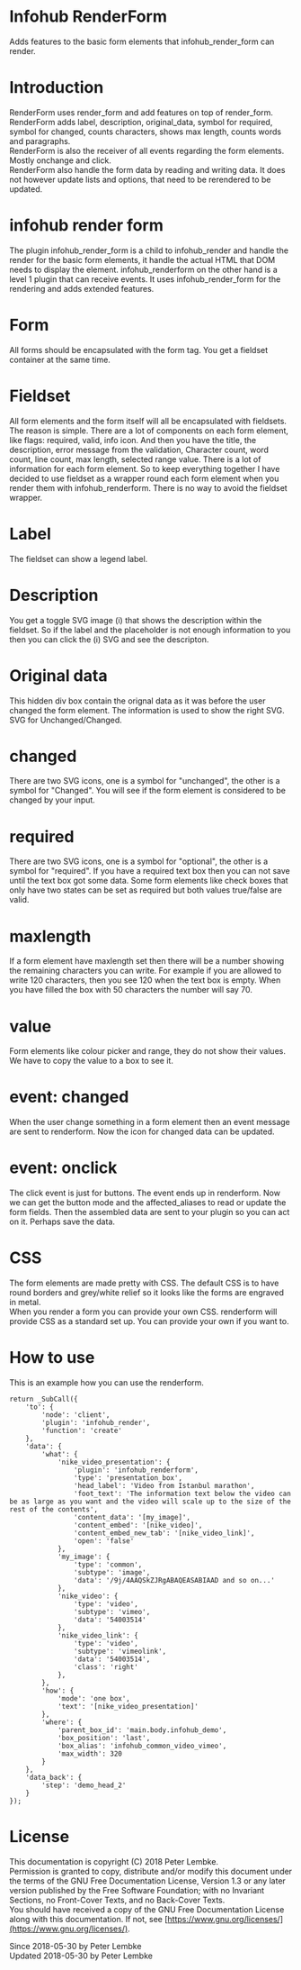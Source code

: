 # Infohub RenderForm
Adds features to the basic form elements that infohub_render_form can render.  

# Introduction
RenderForm uses render_form and add features on top of render_form.  
RenderForm adds label, description, original_data, symbol for required, symbol for changed, counts characters, shows max length, counts words and paragraphs.  
RenderForm is also the receiver of all events regarding the form elements. Mostly onchange and click.  
RenderForm also handle the form data by reading and writing data. It does not however update lists and options, that need to be rerendered to be updated.  

# infohub render form
The plugin infohub_render_form is a child to infohub_render and handle the render for the basic form elements, it handle the actual HTML that DOM needs to display the element.
infohub_renderform on the other hand is a level 1 plugin that can receive events. It uses infohub_render_form for the rendering and adds extended features.  

# Form
All forms should be encapsulated with the form tag. You get a fieldset container at the same time.  

# Fieldset
All form elements and the form itself will all be encapsulated with fieldsets. The reason is simple. There are a lot of components on each form element, like flags: required, valid, info icon.
And then you have the title, the description, error message from the validation,
Character count, word count, line count, max length, selected range value. There is a lot of information for each form element.
So to keep everything together I have decided to use fieldset as a wrapper round each form element when you render them with infohub_renderform. There is no way to avoid the fieldset wrapper.  

# Label
The fieldset can show a legend label.  

# Description
You get a toggle SVG image (i) that shows the description within the fieldset. So if the label and the placeholder is not enough information to you then you can click the (i) SVG and see the descripton.  

# Original data
This hidden div box contain the orignal data as it was before the user changed the form element. The information is used to show the right SVG. SVG for Unchanged/Changed.  

# changed
There are two SVG icons, one is a symbol for "unchanged", the other is a symbol for "Changed". You will see if the form element is considered to be changed by your input.  

# required
There are two SVG icons, one is a symbol for "optional", the other is a symbol for "required". If you have a required text box then you can not save until the text box got some data.
Some form elements like check boxes that only have two states can be set as required but both values true/false are valid.  

# maxlength
If a form element have maxlength set then there will be a number showing the remaining characters you can write. For example if you are allowed to write 120 characters,
then you see 120 when the text box is empty. When you have filled the box with 50 characters the number will say 70.  

# value
Form elements like colour picker and range, they do not show their values. We have to copy the value to a box to see it.  

# event: changed
When the user change something in a form element then an event message are sent to renderform. Now the icon for changed data can be updated.  

# event: onclick
The click event is just for buttons. The event ends up in renderform. Now we can get the button mode and the affected_aliases to read or update the form fields.
Then the assembled data are sent to your plugin so you can act on it. Perhaps save the data.  

# CSS
The form elements are made pretty with CSS. The default CSS is to have round borders and grey/white relief so it looks like the forms are engraved in metal.  
When you render a form you can provide your own CSS. renderform will provide CSS as a standard set up. You can provide your own if you want to.  

# How to use
This is an example how you can use the renderform.  

```
return _SubCall({
    'to': {
        'node': 'client',
        'plugin': 'infohub_render',
        'function': 'create'
    },
    'data': {
        'what': {
            'nike_video_presentation': {
                'plugin': 'infohub_renderform',
                'type': 'presentation_box',
                'head_label': 'Video from Istanbul marathon',
                'foot_text': 'The information text below the video can be as large as you want and the video will scale up to the size of the rest of the contents',
                'content_data': '[my_image]',
                'content_embed': '[nike_video]',
                'content_embed_new_tab': '[nike_video_link]',
                'open': 'false'
            },
            'my_image': {
                'type': 'common',
                'subtype': 'image',
                'data': '/9j/4AAQSkZJRgABAQEASABIAAD and so on...'
            },
            'nike_video': {
                'type': 'video',
                'subtype': 'vimeo',
                'data': '54003514'
            },
            'nike_video_link': {
                'type': 'video',
                'subtype': 'vimeolink',
                'data': '54003514',
                'class': 'right'
            },
        },
        'how': {
            'mode': 'one box',
            'text': '[nike_video_presentation]'
        },
        'where': {
            'parent_box_id': 'main.body.infohub_demo',
            'box_position': 'last',
            'box_alias': 'infohub_common_video_vimeo',
            'max_width': 320
        }
    },
    'data_back': {
        'step': 'demo_head_2'
    }
});
```

# License
This documentation is copyright (C) 2018 Peter Lembke.  
Permission is granted to copy, distribute and/or modify this document under the terms of the GNU Free Documentation License, Version 1.3 or any later version published by the Free Software Foundation; with no Invariant Sections, no Front-Cover Texts, and no Back-Cover Texts.  
You should have received a copy of the GNU Free Documentation License along with this documentation. If not, see [https://www.gnu.org/licenses/](https://www.gnu.org/licenses/).  

Since 2018-05-30 by Peter Lembke  
Updated 2018-05-30 by Peter Lembke  
